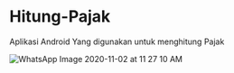 # Hitung-Pajak
Aplikasi Android Yang digunakan untuk menghitung Pajak



![WhatsApp Image 2020-11-02 at 11 27 10 AM](https://user-images.githubusercontent.com/54300675/97833927-20f88080-1d09-11eb-8953-f5451540e980.jpeg)
